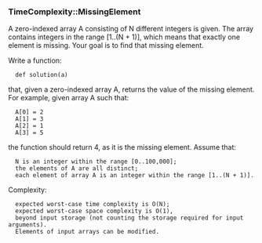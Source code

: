 ### TimeComplexity::MissingElement

A zero-indexed array A consisting of N different integers is given. The array contains integers in the range [1..(N + 1)], which means that exactly one element is missing.
Your goal is to find that missing element.

Write a function:
````
  def solution(a)
````

that, given a zero-indexed array A, returns the value of the missing element.
For example, given array A such that:

````
  A[0] = 2
  A[1] = 3
  A[2] = 1
  A[3] = 5
````

the function should return 4, as it is the missing element.
Assume that:

````
  N is an integer within the range [0..100,000];
  the elements of A are all distinct;
  each element of array A is an integer within the range [1..(N + 1)].
````

Complexity:

````
  expected worst-case time complexity is O(N);
  expected worst-case space complexity is O(1), 
  beyond input storage (not counting the storage required for input arguments).
  Elements of input arrays can be modified.
````
